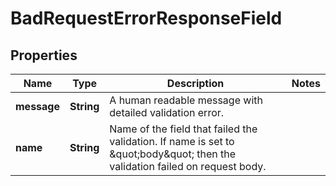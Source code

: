 
# BadRequestErrorResponseField

## Properties
Name | Type | Description | Notes
------------ | ------------- | ------------- | -------------
**message** | **String** | A human readable message with detailed validation error. | 
**name** | **String** | Name of the field that failed the validation. If name is set to \&quot;body\&quot; then the validation failed on request body. | 



